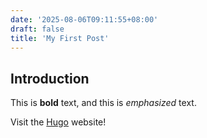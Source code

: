 ```yaml
---
date: '2025-08-06T09:11:55+08:00'
draft: false
title: 'My First Post'
---
```

## Introduction

This is **bold** text, and this is *emphasized* text.

Visit the [Hugo](https://gohugo.io) website!
